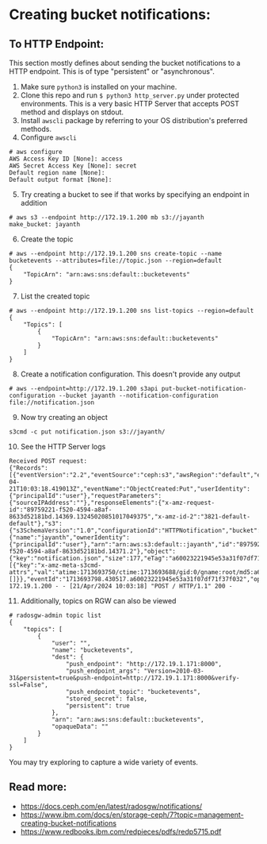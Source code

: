 # Creating bucket notifications:

## To HTTP Endpoint:
This section mostly defines about sending the bucket notifications to a HTTP endpoint. This is of type "persistent" or "asynchronous".

1. Make sure `python3` is installed on your machine.
2. Clone this repo and run `$ python3 http_server.py` under protected environments. This is a very basic HTTP Server that accepts POST method and displays on stdout.
3. Install `awscli` package by referring to your OS distribution's preferred methods.
4. Configure `awscli`
```
# aws configure
AWS Access Key ID [None]: access
AWS Secret Access Key [None]: secret
Default region name [None]: 
Default output format [None]: 
```
5. Try creating a bucket to see if that works by specifying an endpoint in addition
```
# aws s3 --endpoint http://172.19.1.200 mb s3://jayanth
make_bucket: jayanth
```
6. Create the topic
```
# aws --endpoint http://172.19.1.200 sns create-topic --name bucketevents --attributes=file://topic.json --region=default
{
    "TopicArn": "arn:aws:sns:default::bucketevents"
}
```
7. List the created topic
```
# aws --endpoint http://172.19.1.200 sns list-topics --region=default
{
    "Topics": [
        {
            "TopicArn": "arn:aws:sns:default::bucketevents"
        }
    ]
}
```
8. Create a notification configuration. This doesn't provide any output
```
# aws --endpoint=http://172.19.1.200 s3api put-bucket-notification-configuration --bucket jayanth --notification-configuration file://notification.json
```
9. Now try creating an object
```
s3cmd -c put notification.json s3://jayanth/
```
10. See the HTTP Server logs
```
Received POST request:
{"Records":[{"eventVersion":"2.2","eventSource":"ceph:s3","awsRegion":"default","eventTime":"2024-04-21T10:03:18.419013Z","eventName":"ObjectCreated:Put","userIdentity":{"principalId":"user"},"requestParameters":{"sourceIPAddress":""},"responseElements":{"x-amz-request-id":"89759221-f520-4594-a8af-8633d52181bd.14369.13245020851017049375","x-amz-id-2":"3821-default-default"},"s3":{"s3SchemaVersion":"1.0","configurationId":"HTTPNotification","bucket":{"name":"jayanth","ownerIdentity":{"principalId":"user"},"arn":"arn:aws:s3:default::jayanth","id":"89759221-f520-4594-a8af-8633d52181bd.14371.2"},"object":{"key":"notification.json","size":177,"eTag":"a60023221945e53a31f07df71f37f032","versionId":"","sequencer":"66E42466712CA919","metadata":[{"key":"x-amz-meta-s3cmd-attrs","val":"atime:1713693750/ctime:1713693688/gid:0/gname:root/md5:a60023221945e53a31f07df71f37f032/mode:33188/mtime:1713693688/uid:0/uname:root"}],"tags":[]}},"eventId":"1713693798.430517.a60023221945e53a31f07df71f37f032","opaqueData":""}]}
172.19.1.200 - - [21/Apr/2024 10:03:18] "POST / HTTP/1.1" 200 -
```
11. Additionally, topics on RGW can also be viewed
```
# radosgw-admin topic list
{
    "topics": [
        {
            "user": "",
            "name": "bucketevents",
            "dest": {
                "push_endpoint": "http://172.19.1.171:8000",
                "push_endpoint_args": "Version=2010-03-31&persistent=true&push-endpoint=http://172.19.1.171:8000&verify-ssl=False",
                "push_endpoint_topic": "bucketevents",
                "stored_secret": false,
                "persistent": true
            },
            "arn": "arn:aws:sns:default::bucketevents",
            "opaqueData": ""
        }
    ]
}
```

You may try exploring to capture a wide variety of events.

## Read more:
- https://docs.ceph.com/en/latest/radosgw/notifications/
- https://www.ibm.com/docs/en/storage-ceph/7?topic=management-creating-bucket-notifications
- https://www.redbooks.ibm.com/redpieces/pdfs/redp5715.pdf
